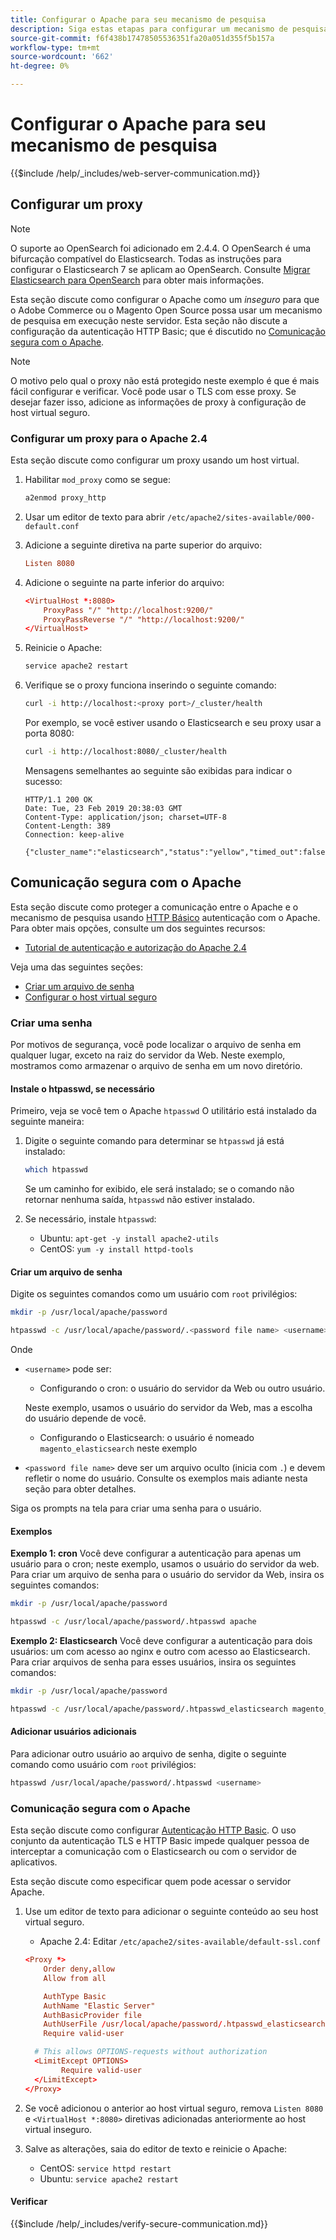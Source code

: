 ```yaml
---
title: Configurar o Apache para seu mecanismo de pesquisa
description: Siga estas etapas para configurar um mecanismo de pesquisa com o servidor da Web Apache para instalações locais do Adobe Commerce e do Magento Open Source.
source-git-commit: f6f438b17478505536351fa20a051d355f5b157a
workflow-type: tm+mt
source-wordcount: '662'
ht-degree: 0%

---
```



# Configurar o Apache para seu mecanismo de pesquisa

{{$include /help/_includes/web-server-communication.md}}

## Configurar um proxy

>[!NOTE]
>
>O suporte ao OpenSearch foi adicionado em 2.4.4. O OpenSearch é uma bifurcação compatível do Elasticsearch. Todas as instruções para configurar o Elasticsearch 7 se aplicam ao OpenSearch. Consulte [Migrar Elasticsearch para OpenSearch](../../../upgrade/prepare/opensearch-migration.md) para obter mais informações.

Esta seção discute como configurar o Apache como um *inseguro* para que o Adobe Commerce ou o Magento Open Source possa usar um mecanismo de pesquisa em execução neste servidor. Esta seção não discute a configuração da autenticação HTTP Basic; que é discutido no [Comunicação segura com o Apache](#secure-communication-with-apache).

>[!NOTE]
>
>O motivo pelo qual o proxy não está protegido neste exemplo é que é mais fácil configurar e verificar. Você pode usar o TLS com esse proxy. Se desejar fazer isso, adicione as informações de proxy à configuração de host virtual seguro.

### Configurar um proxy para o Apache 2.4

Esta seção discute como configurar um proxy usando um host virtual.

1. Habilitar `mod_proxy` como se segue:

   ```bash
   a2enmod proxy_http
   ```

1. Usar um editor de texto para abrir `/etc/apache2/sites-available/000-default.conf`
1. Adicione a seguinte diretiva na parte superior do arquivo:

   ```conf
   Listen 8080
   ```

1. Adicione o seguinte na parte inferior do arquivo:

   ```conf
   <VirtualHost *:8080>
       ProxyPass "/" "http://localhost:9200/"
       ProxyPassReverse "/" "http://localhost:9200/"
   </VirtualHost>
   ```

1. Reinicie o Apache:

   ```bash
   service apache2 restart
   ```

1. Verifique se o proxy funciona inserindo o seguinte comando:

   ```bash
   curl -i http://localhost:<proxy port>/_cluster/health
   ```

   Por exemplo, se você estiver usando o Elasticsearch e seu proxy usar a porta 8080:

   ```bash
   curl -i http://localhost:8080/_cluster/health
   ```

   Mensagens semelhantes ao seguinte são exibidas para indicar o sucesso:

   ```terminal
   HTTP/1.1 200 OK
   Date: Tue, 23 Feb 2019 20:38:03 GMT
   Content-Type: application/json; charset=UTF-8
   Content-Length: 389
   Connection: keep-alive
   
   {"cluster_name":"elasticsearch","status":"yellow","timed_out":false,"number_of_nodes":1,"number_of_data_nodes":1,"active_primary_shards":5,"active_shards":5,"relocating_shards":0,"initializing_shards":0,"unassigned_shards":5,"delayed_unassigned_shards":0,"number_of_pending_tasks":0,"number_of_in_flight_fetch":0,"task_max_waiting_in_queue_millis":0,"active_shards_percent_as_number":50.0}
   ```

## Comunicação segura com o Apache

Esta seção discute como proteger a comunicação entre o Apache e o mecanismo de pesquisa usando [HTTP Básico](https://datatracker.ietf.org/doc/html/rfc2617) autenticação com o Apache. Para obter mais opções, consulte um dos seguintes recursos:

* [Tutorial de autenticação e autorização do Apache 2.4](https://httpd.apache.org/docs/2.4/howto/auth.html)

Veja uma das seguintes seções:

* [Criar um arquivo de senha](#create-a-password)
* [Configurar o host virtual seguro](#secure-communication-with-apache)

### Criar uma senha

Por motivos de segurança, você pode localizar o arquivo de senha em qualquer lugar, exceto na raiz do servidor da Web. Neste exemplo, mostramos como armazenar o arquivo de senha em um novo diretório.

#### Instale o htpasswd, se necessário

Primeiro, veja se você tem o Apache `htpasswd` O utilitário está instalado da seguinte maneira:

1. Digite o seguinte comando para determinar se `htpasswd` já está instalado:

   ```bash
   which htpasswd
   ```

   Se um caminho for exibido, ele será instalado; se o comando não retornar nenhuma saída, `htpasswd` não estiver instalado.

1. Se necessário, instale `htpasswd`:

   * Ubuntu: `apt-get -y install apache2-utils`
   * CentOS: `yum -y install httpd-tools`

#### Criar um arquivo de senha

Digite os seguintes comandos como um usuário com `root` privilégios:

```bash
mkdir -p /usr/local/apache/password
```

```bash
htpasswd -c /usr/local/apache/password/.<password file name> <username>
```

Onde

* `<username>` pode ser:

   * Configurando o cron: o usuário do servidor da Web ou outro usuário.

   Neste exemplo, usamos o usuário do servidor da Web, mas a escolha do usuário depende de você.

   * Configurando o Elasticsearch: o usuário é nomeado `magento_elasticsearch` neste exemplo


* `<password file name>` deve ser um arquivo oculto (inicia com `.`) e devem refletir o nome do usuário. Consulte os exemplos mais adiante nesta seção para obter detalhes.

Siga os prompts na tela para criar uma senha para o usuário.

#### Exemplos

**Exemplo 1: cron**
Você deve configurar a autenticação para apenas um usuário para o cron; neste exemplo, usamos o usuário do servidor da web. Para criar um arquivo de senha para o usuário do servidor da Web, insira os seguintes comandos:

```bash
mkdir -p /usr/local/apache/password
```

```bash
htpasswd -c /usr/local/apache/password/.htpasswd apache
```

**Exemplo 2: Elasticsearch**
Você deve configurar a autenticação para dois usuários: um com acesso ao nginx e outro com acesso ao Elasticsearch. Para criar arquivos de senha para esses usuários, insira os seguintes comandos:

```bash
mkdir -p /usr/local/apache/password
```

```bash
htpasswd -c /usr/local/apache/password/.htpasswd_elasticsearch magento_elasticsearch
```

#### Adicionar usuários adicionais

Para adicionar outro usuário ao arquivo de senha, digite o seguinte comando como usuário com `root` privilégios:

```bash
htpasswd /usr/local/apache/password/.htpasswd <username>
```

### Comunicação segura com o Apache

Esta seção discute como configurar [Autenticação HTTP Basic](https://httpd.apache.org/docs/2.2/howto/auth.html). O uso conjunto da autenticação TLS e HTTP Basic impede qualquer pessoa de interceptar a comunicação com o Elasticsearch ou com o servidor de aplicativos.

Esta seção discute como especificar quem pode acessar o servidor Apache.

1. Use um editor de texto para adicionar o seguinte conteúdo ao seu host virtual seguro.

   * Apache 2.4: Editar `/etc/apache2/sites-available/default-ssl.conf`

   ```conf
   <Proxy *>
       Order deny,allow
       Allow from all
   
       AuthType Basic
       AuthName "Elastic Server"
       AuthBasicProvider file
       AuthUserFile /usr/local/apache/password/.htpasswd_elasticsearch
       Require valid-user
   
     # This allows OPTIONS-requests without authorization
     <LimitExcept OPTIONS>
           Require valid-user
     </LimitExcept>
   </Proxy>
   ```

1. Se você adicionou o anterior ao host virtual seguro, remova `Listen 8080` e `<VirtualHost *:8080>` diretivas adicionadas anteriormente ao host virtual inseguro.

1. Salve as alterações, saia do editor de texto e reinicie o Apache:

   * CentOS: `service httpd restart`
   * Ubuntu: `service apache2 restart`

#### Verificar

{{$include /help/_includes/verify-secure-communication.md}}
